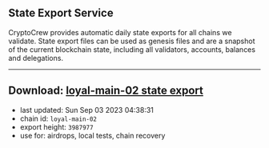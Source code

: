 ## State Export Service
CryptoCrew provides automatic daily state exports for all chains we validate. State export files can be used as genesis files and are a snapshot of the current blockchain state, including all validators, accounts, balances and delegations.

---
**Download: [loyal-main-02 state export](https://dl.ccvalidators.com/SERVICE/loyal/loyal-main-02_export_3987977.json)**
---

- last updated: Sun Sep 03 2023 04:38:31
- chain id: `loyal-main-02`
- export height: `3987977`
- use for: airdrops, local tests, chain recovery
